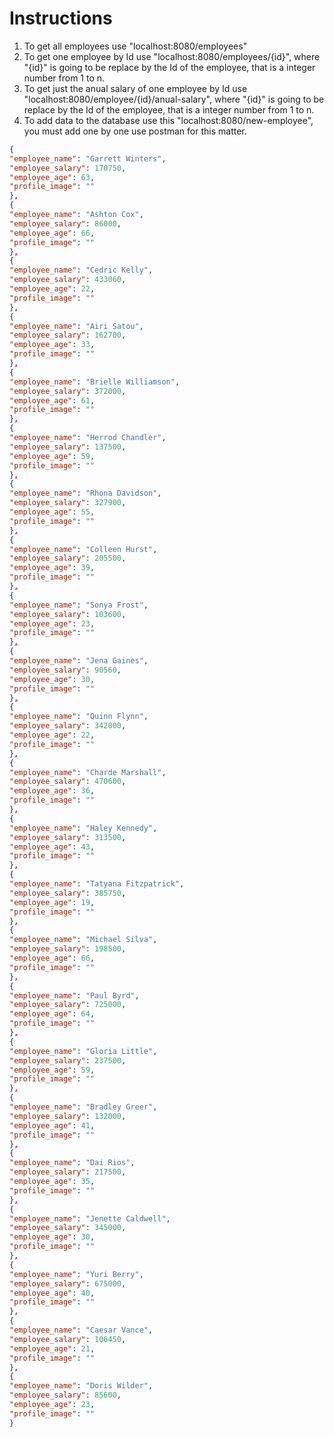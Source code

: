 # Instructions
1. To get all employees use "localhost:8080/employees"
2. To get one employee by Id use "localhost:8080/employees/{id}", where "{id}" is going to be replace by the Id of the employee, that is a integer number from 1 to n.
3. To get just the anual salary of one employee by Id use "localhost:8080/employee/{id}/anual-salary", where "{id}" is going to be replace by the Id of the employee, that is a integer number from 1 to n.
4. To add data to the database use this "localhost:8080/new-employee", you must add one by one use postman for this matter.
```json
{
"employee_name": "Garrett Winters",
"employee_salary": 170750,
"employee_age": 63,
"profile_image": ""
},
{
"employee_name": "Ashton Cox",
"employee_salary": 86000,
"employee_age": 66,
"profile_image": ""
},
{
"employee_name": "Cedric Kelly",
"employee_salary": 433060,
"employee_age": 22,
"profile_image": ""
},
{
"employee_name": "Airi Satou",
"employee_salary": 162700,
"employee_age": 33,
"profile_image": ""
},
{
"employee_name": "Brielle Williamson",
"employee_salary": 372000,
"employee_age": 61,
"profile_image": ""
},
{
"employee_name": "Herrod Chandler",
"employee_salary": 137500,
"employee_age": 59,
"profile_image": ""
},
{
"employee_name": "Rhona Davidson",
"employee_salary": 327900,
"employee_age": 55,
"profile_image": ""
},
{
"employee_name": "Colleen Hurst",
"employee_salary": 205500,
"employee_age": 39,
"profile_image": ""
},
{
"employee_name": "Sonya Frost",
"employee_salary": 103600,
"employee_age": 23,
"profile_image": ""
},
{
"employee_name": "Jena Gaines",
"employee_salary": 90560,
"employee_age": 30,
"profile_image": ""
},
{
"employee_name": "Quinn Flynn",
"employee_salary": 342000,
"employee_age": 22,
"profile_image": ""
},
{
"employee_name": "Charde Marshall",
"employee_salary": 470600,
"employee_age": 36,
"profile_image": ""
},
{
"employee_name": "Haley Kennedy",
"employee_salary": 313500,
"employee_age": 43,
"profile_image": ""
},
{
"employee_name": "Tatyana Fitzpatrick",
"employee_salary": 385750,
"employee_age": 19,
"profile_image": ""
},
{
"employee_name": "Michael Silva",
"employee_salary": 198500,
"employee_age": 66,
"profile_image": ""
},
{
"employee_name": "Paul Byrd",
"employee_salary": 725000,
"employee_age": 64,
"profile_image": ""
},
{
"employee_name": "Gloria Little",
"employee_salary": 237500,
"employee_age": 59,
"profile_image": ""
},
{
"employee_name": "Bradley Greer",
"employee_salary": 132000,
"employee_age": 41,
"profile_image": ""
},
{
"employee_name": "Dai Rios",
"employee_salary": 217500,
"employee_age": 35,
"profile_image": ""
},
{
"employee_name": "Jenette Caldwell",
"employee_salary": 345000,
"employee_age": 30,
"profile_image": ""
},
{
"employee_name": "Yuri Berry",
"employee_salary": 675000,
"employee_age": 40,
"profile_image": ""
},
{
"employee_name": "Caesar Vance",
"employee_salary": 106450,
"employee_age": 21,
"profile_image": ""
},
{
"employee_name": "Doris Wilder",
"employee_salary": 85600,
"employee_age": 23,
"profile_image": ""
}
```
